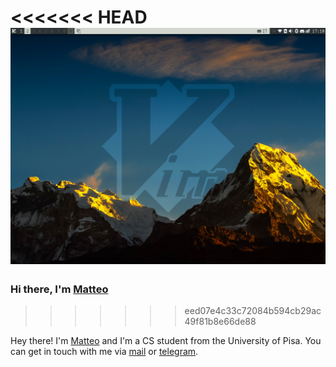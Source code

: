 <<<<<<< HEAD
![Vim-desktop](scrot.png)
=======
### Hi there, I'm [Matteo](https://matteogiorgi.github.io)
>>>>>>> eed07e4c33c72084b594cb29ac49f81b8e66de88

Hey there! I'm [Matteo](https://matteogiorgi.github.io) and I'm a CS student from the University of Pisa. You can get in touch
with me via [mail](mailto:matteo.giorgi@protonmail.com) or [telegram](https://t.me/drogaina).
